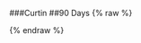 ###Curtin
##90 Days
{% raw %}
<div id="fb-root"></div>
<script async defer src="https://connect.facebook.net/en_US/sdk.js#xfbml=1&version=v7.0"></script>
<div class="fb-ad-library-spend-tracker" data-country="AU" data-page-ids="103943488824397,503830579480432" data-time-preset="last_90_days" data-width="500"></div>
{% endraw %}


